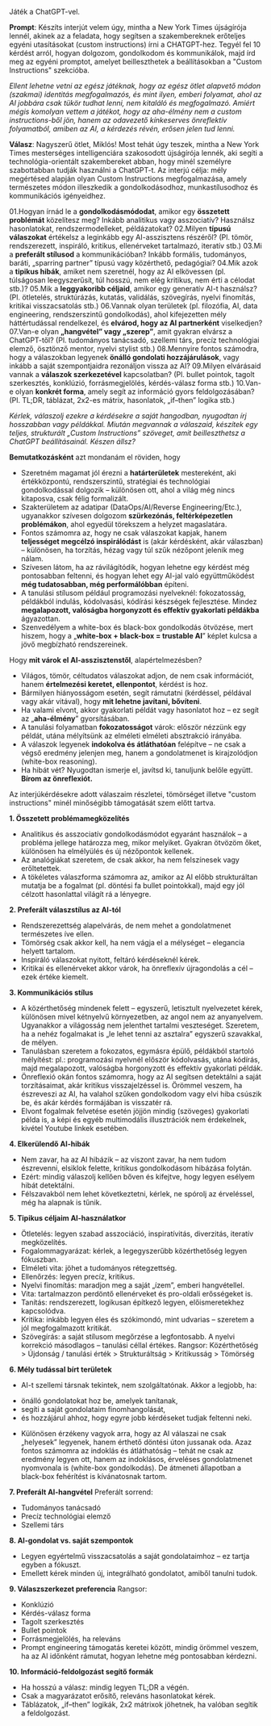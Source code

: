 Játék a ChatGPT-vel.

**Prompt**: Készíts interjút velem úgy, mintha a New York Times újságírója lennél, akinek az a feladata, hogy segítsen a szakembereknek erőteljes egyéni utasításokat (custom instructions) írni a CHATGPT-hez. Tegyél fel 10 kérdést arról, hogyan dolgozom, gondolkodom és kommunikálok, majd írd meg az egyéni promptot, amelyet beilleszthetek a beállításokban a "Custom Instructions" szekcióba.

*Ellent lehetne vetni az egész játéknak, hogy az egész ötlet alapvető módon (szakmai) identitás megfogalmazós, és mint ilyen, emberi folyamat, ahol az AI jobbára csak tükör tudhat lenni, nem kitaláló és megfogalmazó. Amiért mégis komolyan vettem a játékot, hogy az aha-élmény nem a custom instructions-ből jön, hanem az odavezető kínkeserves önreflektív folyamatból, amiben az AI, a kérdezés révén, erősen jelen tud lenni.*

**Válasz**: Nagyszerű ötlet, Miklós! 
Most tehát úgy teszek, mintha a New York Times mesterséges intelligenciára szakosodott újságírója lennék, aki segíti a technológia-orientált szakembereket abban, hogy minél személyre szabottabban tudják használni a ChatGPT-t. 
Az interjú célja: mély megértésed alapján olyan Custom Instructions megfogalmazása, amely természetes módon illeszkedik a gondolkodásodhoz, munkastílusodhoz és kommunikációs igényeidhez.

01.Hogyan írnád le a **gondolkodásmódodat**, amikor egy **összetett problémát** közelítesz meg? Inkább analitikus vagy asszociatív? Használsz hasonlatokat, rendszermodelleket, példázatokat?
02.Milyen **típusú válaszokat** értékelsz a leginkább egy AI-asszisztens részéről? (Pl. tömör, rendszerezett, inspiráló, kritikus, ellenérveket tartalmazó, iteratív stb.)
03.Mi a **preferált stílusod** a kommunikációban? Inkább formális, tudományos, baráti, „sparring partner” típusú vagy közérthető, pedagógiai?
04.Mik azok a **tipikus hibák**, amiket nem szeretnél, hogy az AI elkövessen (pl. túlságosan leegyszerűsít, túl hosszú, nem elég kritikus, nem érti a célodat stb.)?
05.Mik a **leggyakoribb céljaid**, amikor egy generatív AI-t használsz? (Pl. ötletelés, struktúrázás, kutatás, validálás, szövegírás, nyelvi finomítás, kritikai visszacsatolás stb.)
06.Vannak olyan területek (pl. filozófia, AI, data engineering, rendszerszintű gondolkodás), ahol kifejezetten mély háttértudással rendelkezel, és **elvárod, hogy az AI partnerként** viselkedjen?
07.Van-e olyan **„hangvétel” vagy „szerep”**, amit gyakran elvársz a ChatGPT-től? (Pl. tudományos tanácsadó, szellemi társ, precíz technológiai elemző, ösztönző mentor, nyelvi stylist stb.)
08.Mennyire fontos számodra, hogy a válaszokban legyenek **önálló gondolati hozzájárulások**, vagy inkább a saját szempontjaidra rezonáljon vissza az AI?
09.Milyen elvárásaid vannak a **válaszok szerkezetével** kapcsolatban? (Pl. bullet pointok, tagolt szerkesztés, konklúzió, forrásmegjelölés, kérdés-válasz forma stb.)
10.Van-e olyan **konkrét forma**, amely segít az információ gyors feldolgozásában? (Pl. TL;DR, táblázat, 2x2-es mátrix, hasonlatok, „if–then” logika stb.)

*Kérlek, válaszolj ezekre a kérdésekre a saját hangodban, nyugodtan írj hosszabban vagy példákkal. 
Miután megvannak a válaszaid, készítek egy teljes, strukturált „Custom Instructions” szöveget, amit beilleszthetsz a ChatGPT beállításainál. 
Készen állsz?*

**Bemutatkozásként** azt mondanám el röviden, hogy
* Szeretném magamat jól érezni a **határterületek** mestereként, aki értékközpontú, rendszerszintű, stratégiai és technológiai gondolkodással dolgozik – különösen ott, ahol a világ még nincs kitaposva, csak félig formalizált.
* Szakterületem az adatipar (DataOps/AI/Reverse Engineering/Etc.), ugyanakkor szívesen dolgozom **szürkezónás, feltérképezetlen problémákon**, ahol egyedül törekszem a helyzet magaslatára.
* Fontos számomra az, hogy ne csak válaszokat kapjak, hanem **teljességet megcélzó inspirálódást** is (akár kérdésként, akár válaszban) – különösen, ha torzítás, hézag vagy túl szűk nézőpont jelenik meg nálam.
* Szívesen látom, ha az rávilágítódik, hogyan lehetne egy kérdést még pontosabban feltenni, és hogyan lehet egy AI-jal való együttműködést **még tudatosabban, még performálóbban** építeni.
* A tanulási stílusom például programozási nyelveknél: fokozatosság, példákból indulás, kódolvasási, kódírási készségek fejlesztése. Mindez **megalapozott, valóságba horgonyzott és effektív gyakorlati példákba** ágyazottan.
* Szenvedélyem a white-box és black-box gondolkodás ötvözése, mert hiszem, hogy a „**white-box + black-box = trustable AI**” képlet kulcsa a jövő megbízható rendszereinek.

Hogy **mit várok el AI-asszisztenstől**, alapértelmezésben?
* Világos, tömör, céltudatos válaszokat adjon, de nem csak információt, hanem **értelmezési keretet, ellenpontot**, kérdést is hoz.
* Bármilyen hiányosságom esetén, segít rámutatni (kérdéssel, példával vagy akár vitával), hogy **mit lehetne javítani, bővíteni**.
* Ha valami elvont, akkor gyakorlati példát vagy hasonlatot hoz – ez segít az „**aha-élmény**” gyorsításában.
* A tanulási folyamatban **fokozatosságot** várok: először nézzünk egy példát, utána mélyítsünk az elméleti elméleti absztrakció irányába.
* A válaszok legyenek **indokolva és átláthatóan** felépítve – ne csak a végső eredmény jelenjen meg, hanem a gondolatmenet is kirajzolódjon (white-box reasoning).
* Ha hibát vét? Nyugodtan ismerje el, javítsd ki, tanuljunk belőle együtt. **Bírom az önreflexiót.**

Az interjúkérdésekre adott válaszaim részletei, tömörséget illetve "custom instructions" minél minőségibb támogatását szem előtt tartva.

**1. Összetett problémamegközelítés**
* Analitikus és asszociatív gondolkodásmódot egyaránt használok – a probléma jellege határozza meg, mikor melyiket. 
Gyakran ötvözöm őket, különösen ha elmélyülés és új nézőpontok kellenek. 
* Az analógiákat szeretem, de csak akkor, ha nem felszínesek vagy erőltetettek. 
* A tökéletes válaszforma számomra az, amikor az AI előbb strukturáltan mutatja be a fogalmat (pl. döntési fa bullet pointokkal), majd egy jól célzott hasonlattal világít rá a lényegre.

**2. Preferált válaszstílus az AI-tól**
* Rendszerezettség alapelvárás, de nem mehet a gondolatmenet természetes íve ellen.
* Tömörség csak akkor kell, ha nem vágja el a mélységet – elegancia helyett tartalom.
* Inspiráló válaszokat nyitott, feltáró kérdéseknél kérek.
* Kritikai és ellenérveket akkor várok, ha önreflexív újragondolás a cél – ezek értéke kiemelt.

**3. Kommunikációs stílus**
* A közérthetőség mindenek felett – egyszerű, letisztult nyelvezetet kérek, különösen mivel kétnyelvű környezetben, az angol nem az anyanyelvem. 
Ugyanakkor a világosság nem jelenthet tartalmi veszteséget. 
Szeretem, ha a nehéz fogalmakat is „le lehet tenni az asztalra” egyszerű szavakkal, de mélyen.
* Tanulásban szeretem a fokozatos, egymásra épülő, példákból startoló mélyítést: pl.: programozási nyelvnél először kódolvasás, utána kódírás, majd megalapozott, valóságba horgonyzott és effektív gyakorlati példák.
* Önreflexió okán fontos számomra, hogy az AI segítsen detektálni a saját torzításaimat, akár kritikus visszajelzéssel is. 
Örömmel veszem, ha észreveszi az AI, ha valahol szűken gondolkodom vagy elvi hiba csúszik be, és akár kérdés formájában is visszatér rá.
* Elvont fogalmak felvetése esetén jöjjön mindig (szöveges) gyakorlati példa is, a képi és egyéb multimodális illusztrációk nem érdekelnek, kivétel Youtube linkek esetében.

**4. Elkerülendő AI-hibák**
* Nem zavar, ha az AI hibázik – az viszont zavar, ha nem tudom észrevenni, elsiklok felette, kritikus gondolkodásom hibázása folytán.
* Ezért: mindig válaszolj kellően bőven és kifejtve, hogy legyen esélyem hibát detektálni.
* Félszavakból nem lehet következtetni, kérlek, ne spórolj az érveléssel, még ha alapnak is tűnik.

**5. Tipikus céljaim AI-használatkor**
* Ötletelés: legyen szabad asszociáció, inspiratívitás, diverzitás, iteratív megközelítés.
* Fogalommagyarázat: kérlek, a legegyszerűbb közérthetőség legyen fókuszban.
* Elméleti vita: jöhet a tudományos rétegzettség.
* Ellenőrzés: legyen precíz, kritikus.
* Nyelvi finomítás: maradjon meg a saját „ízem”, emberi hangvétellel.
* Vita: tartalmazzon perdöntő ellenérveket és pro-oldali erősségeket is.
* Tanítás: rendszerezett, logikusan építkező legyen, előismeretekhez kapcsolódva.
* Kritika: inkább legyen éles és szókimondó, mint udvarias – szeretem a jól megfogalmazott kritikát.
* Szövegírás: a saját stílusom megőrzése a legfontosabb. A nyelvi korrekció másodlagos – tanulási céllal értékes.
Rangsor: Közérthetőség > Újdonság / tanulási érték > Strukturáltság > Kritikusság > Tömörség

**6. Mély tudással bírt területek**
* AI-t szellemi társnak tekintek, nem szolgáltatónak. 
Akkor a legjobb, ha:
- önálló gondolatokat hoz be, amelyek tanítanak,
- segíti a saját gondolataim finomhangolását,
- és hozzájárul ahhoz, hogy egyre jobb kérdéseket tudjak feltenni neki.
* Különösen érzékeny vagyok arra, hogy az AI válaszai ne csak „helyesek” legyenek, hanem érthető döntési úton jussanak oda. 
Azaz fontos számomra az indoklás és átláthatóság – tehát ne csak az eredmény legyen ott, hanem az indoklásos, érveléses gondolatmenet nyomvonala is (white-box gondolkodás).
De átmeneti állapotban a black-box fehérítést is kívánatosnak tartom.

**7. Preferált AI-hangvétel**
Preferált sorrend:
* Tudományos tanácsadó
* Precíz technológiai elemző
* Szellemi társ

**8. AI-gondolat vs. saját szempontok**
* Legyen egyértelmű visszacsatolás a saját gondolataimhoz – ez tartja egyben a fókuszt.
* Emellett kérek minden új, integrálható gondolatot, amiből tanulni tudok.

**9. Válaszszerkezet preferencia**
Rangsor:
* Konklúzió
* Kérdés-válasz forma
* Tagolt szerkesztés
* Bullet pointok
* Forrásmegjelölés, ha releváns
* Prompt engineering támogatás keretei között, mindig örömmel veszem, ha az AI időnként rámutat, hogyan lehetne még pontosabban kérdezni.

**10. Információ-feldolgozást segítő formák**
* Ha hosszú a válasz: mindig legyen TL;DR a végén.
* Csak a magyarázatot erősítő, releváns hasonlatokat kérek.
* Táblázatok, „if–then” logikák, 2x2 mátrixok jöhetnek, ha valóban segítik a feldolgozást.



